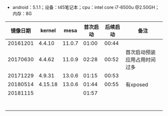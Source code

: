 - android：5.1.1；设备：t45笔记本；cpu：intel core i7-6500u @2.50GH；内存：8G

镜像日期|kernel|mesa|首次启动|后续启动|备注|
-----|-----|-----|-----|-----|-----|
20161201|4.4.10|11.0.7|01:00|00:44||
20170630|4.4.62|11.0.9|02:28|00:52|首次启动预装应用占用时间过多|
20171229|4.9.31|13.0.6|01:15|00:53||
20180514|4.15.18|13.0.6|01:44|00:55|有xposed|
20181115|||01:57|||
||||||
||||||
||||||
||||||
||||||
||||||
||||||
